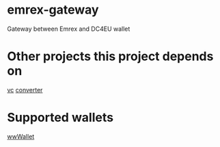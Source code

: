 # emrex-gateway
Gateway between Emrex and DC4EU wallet

# Other projects this project depends on
[vc](https://github.com/dc4eu/vc/)
[converter](ihttps://gitlab.govpart.de/dc4eu-converter/dc4eu-converter/)

# Supported wallets
[wwWallet](https://demo.wwwallet.org/)
